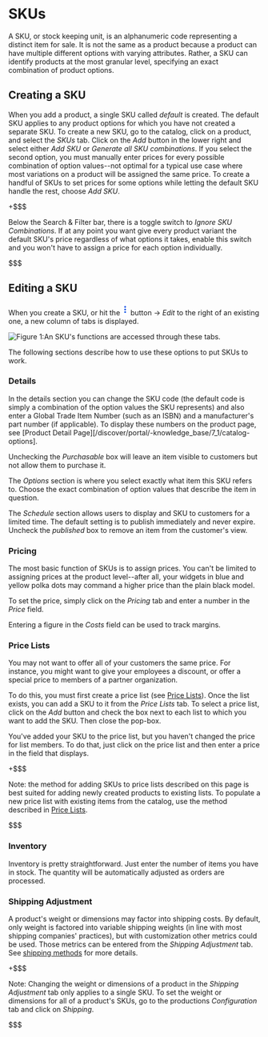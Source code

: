 # SKUs [](id=skus)

A SKU, or stock keeping unit, is an alphanumeric code representing a distinct
item for sale. It is not the same as a product because a product can have
multiple different options with varying attributes. Rather, a SKU can identify
products at the most granular level, specifying an exact combination of product
options.

## Creating a SKU [](id=creating-an-sku)

When you add a product, a single SKU called *default* is created. The default
SKU applies to any product options for which you have not created a separate
SKU. To create a new SKU, go to the catalog, click on a product, and select the
*SKUs* tab. Click on the *Add* button in the lower right and select either *Add
SKU* or *Generate all SKU combinations*. If you select the second option, you
must manually enter prices for every possible combination of option values--not
optimal for a typical use case where most variations on a product will be
assigned the same price. To create a handful of SKUs to set prices for some
options while letting the default SKU handle the rest, choose *Add SKU*.

+$$$

Below the Search & Filter bar, there is a toggle switch to *Ignore SKU
Combinations*. If at any point you want give every product variant the default
SKU's price regardless of what options it takes, enable this switch and you
won't have to assign a price for each option individually.

$$$

## Editing a SKU [](id=editing-an-sku)

When you create a SKU, or hit the ![Options](../../../images/icon-options.png)
button &rarr; *Edit* to the right of an existing one, a new column of tabs is
displayed. 

![Figure 1:An SKU's functions are accessed through these tabs.](../../../images/skus.png)

The following sections describe how to use these options to put SKUs to work.

### Details [](id=details)

In the details section you can change the SKU code (the default code is simply
a combination of the option values the SKU represents) and also enter a Global
Trade Item Number (such as an ISBN) and a manufacturer's part number (if
applicable). To display these numbers on the product page, see 
[Product Detail Page][/discover/portal/-knowledge_base/7_1/catalog-options].

Unchecking the *Purchasable* box will leave an item visible to customers but not
allow them to purchase it.

The *Options* section is where you select exactly what item this SKU refers to.
Choose the exact combination of option values that describe the item in
question.

The *Schedule* section allows users to display and SKU to customers for
a limited time. The default setting is to publish immediately and never expire.
Uncheck the *published* box to remove an item from the customer's view.

### Pricing [](id=pricing)

The most basic function of SKUs is to assign prices. You can't be limited to
assigning prices at the product level--after all, your widgets in blue and
yellow polka dots may command a higher price than the plain black model.

To set the price, simply click on the *Pricing* tab and enter a number in the
*Price* field.

Entering a figure in the *Costs* field can be used to track margins.

### Price Lists [](id=price-lists)

You may not want to offer all of your customers the same price. For instance,
you might want to give your employees a discount, or offer a special price to
members of a partner organization.

To do this, you must first create a price list (see 
[Price Lists](/discover/portal/-/knowledge_base/7.1/pricing#price-lists)). Once the
list exists, you can add a SKU to it from the *Price Lists* tab. To select
a price list, click on the *Add* button and check the box next to each list to
which you want to add the SKU. Then close the pop-box.

You've added your SKU to the price list, but you haven't changed the price for
list members. To do that, just click on the price list and then enter a price in
the field that displays.

+$$$

Note: the method for adding SKUs to price lists described on this page is best
suited for adding newly created products to existing lists. To populate a new
price list with existing items from the catalog, use the method described in
[Price Lists](/discover/portal/-/knowledge_base/7.1/pricing#price-lists).

$$$

### Inventory [](id=inventory)

Inventory is pretty straightforward. Just enter the number of items you have in
stock. The quantity will be automatically adjusted as orders are processed.

### Shipping Adjustment [](id=shipping-adjustment)

A product's weight or dimensions may factor into shipping costs. By default,
only weight is factored into variable shipping weights (in line with most
shipping companies' practices), but with customization other metrics could be
used. Those metrics can be entered from the *Shipping Adjustment* tab. See
[shipping methods](/discover/portal/-/knowledge_base/7.1/shipping-methods)
for more details.

+$$$

Note: Changing the weight or dimensions of a product in the *Shipping
Adjustment* tab only applies to a single SKU. To set the weight or dimensions
for all of a product's SKUs, go to the productions *Configuration* tab and click
on *Shipping*.

$$$
